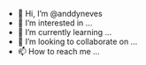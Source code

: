 - 👋 Hi, I’m @anddyneves
- 👀 I’m interested in ...
- 🌱 I’m currently learning ...
- 💞️ I’m looking to collaborate on ...
- 📫 How to reach me ...

<!---
anddyneves/anddyneves is a ✨ special ✨ repository because its `README.md` (this file) appears on your GitHub profile.
You can click the Preview link to take a look at your changes.
--->
